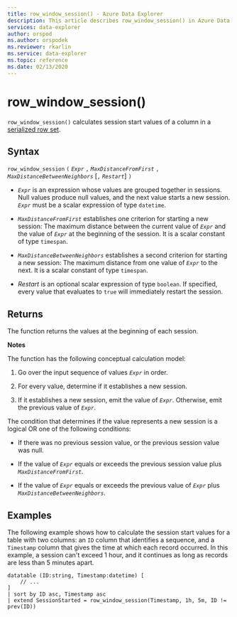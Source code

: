 ```yaml
---
title: row_window_session() - Azure Data Explorer
description: This article describes row_window_session() in Azure Data Explorer.
services: data-explorer
author: orspod
ms.author: orspodek
ms.reviewer: rkarlin
ms.service: data-explorer
ms.topic: reference
ms.date: 02/13/2020
---
```

# row_window_session()

`row_window_session()` calculates session start values of a column in a [serialized row set](./windowsfunctions.md#serialized-row-set).

## Syntax

`row_window_session` `(` *`Expr`* `,` *`MaxDistanceFromFirst`* `,` *`MaxDistanceBetweenNeighbors`* [`,` *`Restart`*] `)`

* *`Expr`* is an expression whose values are grouped together in sessions.
  Null values produce null values, and the next value starts a new session.
  *`Expr`* must be a scalar expression of type `datetime`.

* *`MaxDistanceFromFirst`* establishes one criterion for starting a new session:
  The maximum distance between the current value of *`Expr`* and the value of
  *`Expr`* at the beginning of the session.
  It is a scalar constant of type `timespan`.

* *`MaxDistanceBetweenNeighbors`* establishes a second criterion for starting a new session:
  The maximum distance from one value of *`Expr`* to the next.
  It is a scalar constant of type `timespan`.

* *Restart* is an optional scalar expression of type `boolean`. If specified,
  every value that evaluates to `true` will immediately restart the session.

## Returns

The function returns the values at the beginning of each session.

**Notes**

The function has the following conceptual calculation model:

1. Go over the input sequence of values *`Expr`* in order.

1. For every value, determine if it establishes a new session.

1. If it establishes a new session, emit the value of *`Expr`*. Otherwise, emit the previous value of *`Expr`*.

The condition that determines if the value represents a new session is
a logical OR one of the following conditions:

* If there was no previous session value, or the previous session value was null.

* If the value of *`Expr`* equals or exceeds the previous session value plus
  *`MaxDistanceFromFirst`*.

* If the value of *`Expr`* equals or exceeds the previous value of *`Expr`*
  plus *`MaxDistanceBetweenNeighbors`*.

## Examples

The following example shows how to calculate the session start values for a table
with two columns: an `ID` column that identifies a sequence, and a `Timestamp`
column that gives the time at which each record occurred. In this example,
a session can't exceed 1 hour, and it continues as long as records are less than
5 minutes apart.

```kusto
datatable (ID:string, Timestamp:datetime) [
    // ...
]
| sort by ID asc, Timestamp asc
| extend SessionStarted = row_window_session(Timestamp, 1h, 5m, ID != prev(ID))
```